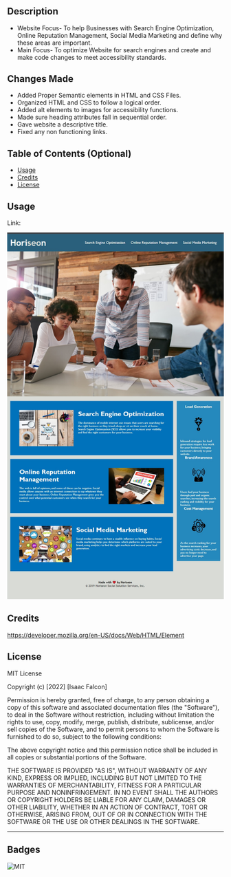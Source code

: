# <Horiseon Marketing Project>

## Description

- Website Focus- To help Businesses with Search Engine Optimization, Online Reputation Management, Social Media Marketing and define why these areas are important.
- Main Focus- To optimize Website for search engines and create and make code changes to meet accessibility    standards.

## Changes Made

- Added Proper Semantic elements in HTML and CSS Files.
- Organized HTML and CSS to follow a logical order.
- Added alt elements to images for accessibility functions.
- Made sure heading attributes fall in sequential order.
- Gave website a descriptive title.
- Fixed any non functioning links.

## Table of Contents (Optional)

- [Usage](#usage)
- [Credits](#credits)
- [License](#license)

## Usage

Link: 

![alt Website Screenshot](assets/images/horiseonwebsitepreview.jpg)

## Credits

https://developer.mozilla.org/en-US/docs/Web/HTML/Element


## License

MIT License

Copyright (c) [2022] [Isaac Falcon]

Permission is hereby granted, free of charge, to any person obtaining a copy
of this software and associated documentation files (the "Software"), to deal
in the Software without restriction, including without limitation the rights
to use, copy, modify, merge, publish, distribute, sublicense, and/or sell
copies of the Software, and to permit persons to whom the Software is
furnished to do so, subject to the following conditions:

The above copyright notice and this permission notice shall be included in all
copies or substantial portions of the Software.

THE SOFTWARE IS PROVIDED "AS IS", WITHOUT WARRANTY OF ANY KIND, EXPRESS OR
IMPLIED, INCLUDING BUT NOT LIMITED TO THE WARRANTIES OF MERCHANTABILITY,
FITNESS FOR A PARTICULAR PURPOSE AND NONINFRINGEMENT. IN NO EVENT SHALL THE
AUTHORS OR COPYRIGHT HOLDERS BE LIABLE FOR ANY CLAIM, DAMAGES OR OTHER
LIABILITY, WHETHER IN AN ACTION OF CONTRACT, TORT OR OTHERWISE, ARISING FROM,
OUT OF OR IN CONNECTION WITH THE SOFTWARE OR THE USE OR OTHER DEALINGS IN THE
SOFTWARE.

---

## Badges

![MIT](https://img.shields.io/apm/l/vim-mode)

